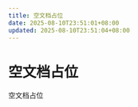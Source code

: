 ```yaml
---
title: 空文档占位
date: 2025-08-10T23:51:01+08:00
updated: 2025-08-10T23:51:04+08:00
---
```


# 空文档占位

空文档占位
